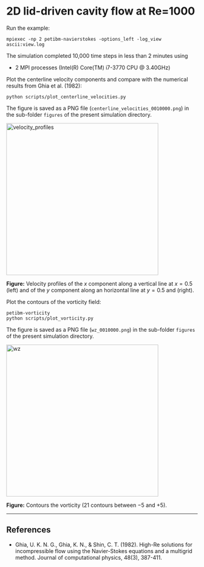 # 2D lid-driven cavity flow at Re=1000

Run the example:

```shell
mpiexec -np 2 petibm-navierstokes -options_left -log_view ascii:view.log
```

The simulation completed 10,000 time steps in less than 2 minutes using

* 2 MPI processes (Intel(R) Core(TM) i7-3770 CPU @ 3.40GHz)

Plot the centerline velocity components and compare with the numerical results from Ghia et al. (1982):

```shell
python scripts/plot_centerline_velocities.py
```

The figure is saved as a PNG file (`centerline_velocities_0010000.png`) in the sub-folder `figures` of the present simulation directory.

<img src="figures/centerline_velocities_0010000.png" alt="velocity_profiles" width="400">

**Figure:** Velocity profiles of the $x$ component along a vertical line at $x=0.5$ (left) and of the $y$ component along an horizontal line at $y=0.5$ and (right).

Plot the contours of the vorticity field:

```shell
petibm-vorticity
python scripts/plot_vorticity.py
```

The figure is saved as a PNG file (`wz_0010000.png`) in the sub-folder `figures` of the present simulation directory.

<img src="figures/wz_0010000.png" alt="wz" width="400"/>

**Figure:** Contours the vorticity ($21$ contours between $-5$ and $+5$).

---

## References

* Ghia, U. K. N. G., Ghia, K. N., & Shin, C. T. (1982). High-Re solutions for incompressible flow using the Navier-Stokes equations and a multigrid method. Journal of computational physics, 48(3), 387-411.
